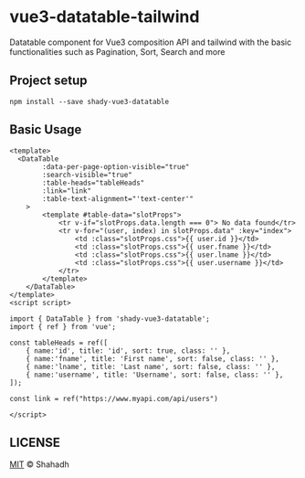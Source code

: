 # vue3-datatable-tailwind

Datatable component for Vue3 composition API and tailwind with the basic functionalities such as Pagination, Sort, Search and more


## Project setup
```
npm install --save shady-vue3-datatable
```


## Basic Usage
```
<template>
  <DataTable 
        :data-per-page-option-visible="true"
        :search-visible="true" 
        :table-heads="tableHeads"
        :link="link"
        :table-text-alignment="'text-center'"
    > 
        <template #table-data="slotProps">
            <tr v-if="slotProps.data.length === 0"> No data found</tr>
            <tr v-for="(user, index) in slotProps.data" :key="index">
                <td :class="slotProps.css">{{ user.id }}</td>
                <td :class="slotProps.css">{{ user.fname }}</td>
                <td :class="slotProps.css">{{ user.lname }}</td>
                <td :class="slotProps.css">{{ user.username }}</td>
            </tr>
        </template>
    </DataTable>
</template>
<script script>

import { DataTable } from 'shady-vue3-datatable';
import { ref } from 'vue';

const tableHeads = ref([
    { name:'id', title: 'id', sort: true, class: '' },
    { name:'fname', title: 'First name', sort: false, class: '' },
    { name:'lname', title: 'Last name', sort: false, class: '' },
    { name:'username', title: 'Username', sort: false, class: '' },
]);

const link = ref("https://www.myapi.com/api/users")

</script>
```


## LICENSE

[MIT](https://choosealicense.com/licenses/mit/) © Shahadh